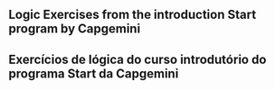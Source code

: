 <h2>Logic Exercises from the introduction Start program by Capgemini</h2>

<h2>Exercícios de lógica do curso introdutório do programa Start da Capgemini</h2>
